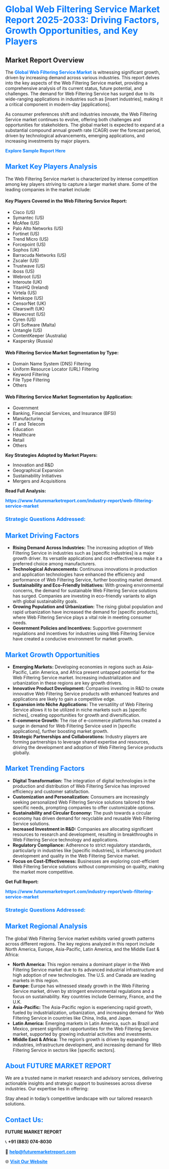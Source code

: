 <h1 style="color: #007BFF;">Global Web Filtering Service Market Report 2025-2033: Driving Factors, Growth Opportunities, and Key Players</h1>

<section id="overview">
<h2>Market Report Overview</h2>
<p>The <a href="https://www.futuremarketreport.com/industry-report/web-filtering-service-market" style="color: #007BFF; text-decoration: none;"><strong>Global Web Filtering Service Market</strong></a> is witnessing significant growth, driven by increasing demand across various industries. This report delves into the key aspects of the Web Filtering Service market, providing a comprehensive analysis of its current status, future potential, and challenges. The demand for Web Filtering Service has surged due to its wide-ranging applications in industries such as [insert industries], making it a critical component in modern-day [applications].</p>
<p>As consumer preferences shift and industries innovate, the Web Filtering Service market continues to evolve, offering both challenges and opportunities for stakeholders. The global market is expected to expand at a substantial compound annual growth rate (CAGR) over the forecast period, driven by technological advancements, emerging applications, and increasing investments by major players.</p>
</section>

<section id="overview">
<p><a href="https://www.futuremarketreport.com/request-sample/reportId=54085" style="color: #007BFF; text-decoration: none;"><strong>Explore Sample Report Here</strong></a></p>
</section>

<section id="key-players">
<h2 style="color: #007BFF;">Market Key Players Analysis</h2>
<p>The Web Filtering Service market is characterized by intense competition among key players striving to capture a larger market share. Some of the leading companies in the market include:</p>
<h4>Key Players Covered in the Web Filtering Service Report:</h4>
<ul><li>Cisco (US)</li><li>Symantec (US)</li><li>McAfee (US)</li><li>Palo Alto Networks (US)</li><li>Fortinet (US)</li><li>Trend Micro (US)</li><li>Forcepoint (US)</li><li>Sophos (UK)</li><li>Barracuda Networks (US)</li><li>Zscaler (US)</li><li>Trustwave (US)</li><li>iboss (US)</li><li>Webroot (US)</li><li>Interoute (UK)</li><li>TitanHQ (Ireland)</li><li>Virtela (US)</li><li>Netskope (US)</li><li>CensorNet (UK)</li><li>Clearswift (UK)</li><li>Wavecrest (US)</li><li>Cyren (US)</li><li>GFI Software (Malta)</li><li>Untangle (US)</li><li>ContentKeeper (Australia)</li><li>Kaspersky (Russia)</li></ul>
<h4>Web Filtering Service Market Segmentation by Type:</h4>
<ul><li>Domain Name System (DNS) Filtering</li><li>Uniform Resource Locator (URL) Filtering</li><li>Keyword Filtering</li><li>File Type Filtering</li><li>Others</li></ul>

<h4>Web Filtering Service Market Segmentation by Application:</h4>
<ul><li>Government</li><li>Banking, Financial Services, and Insurance (BFSI)</li><li>Manufacturing</li><li>IT and Telecom</li><li>Education</li><li>Healthcare</li><li>Retail</li><li>Others</li></ul>
<p><strong>Key Strategies Adopted by Market Players:</strong></p>
<ul>
<li>Innovation and R&D</li>
<li>Geographical Expansion</li>
<li>Sustainability Initiatives</li>
<li>Mergers and Acquisitions</li>
</ul>
</section>

<section>
<p><strong>Read Full Analysis: </strong></p><a href="https://www.futuremarketreport.com/industry-report/web-filtering-service-market" style="color: #007BFF; text-decoration: none;"><strong>https://www.futuremarketreport.com/industry-report/web-filtering-service-market</strong></a>
<h3 style="color: #007BFF;">Strategic Questions Addressed:</h3>
</section>

<section id="driving-factors">
<h2 style="color: #007BFF;">Market Driving Factors</h2>
<ul>
<li><strong>Rising Demand Across Industries:</strong> The increasing adoption of Web Filtering Service in industries such as [specific industries] is a major growth driver. Its versatile applications and cost-effectiveness make it a preferred choice among manufacturers.</li>
<li><strong>Technological Advancements:</strong> Continuous innovations in production and application technologies have enhanced the efficiency and performance of Web Filtering Service, further boosting market demand.</li>
<li><strong>Sustainability and Eco-Friendly Initiatives:</strong> With growing environmental concerns, the demand for sustainable Web Filtering Service solutions has surged. Companies are investing in eco-friendly variants to align with global sustainability goals.</li>
<li><strong>Growing Population and Urbanization:</strong> The rising global population and rapid urbanization have increased the demand for [specific products], where Web Filtering Service plays a vital role in meeting consumer needs.</li>
<li><strong>Government Policies and Incentives:</strong> Supportive government regulations and incentives for industries using Web Filtering Service have created a conducive environment for market growth.</li>
</ul>
</section>

<section id="growth-opportunities">
<h2 style="color: #007BFF;">Market Growth Opportunities</h2>
<ul>
<li><strong>Emerging Markets:</strong> Developing economies in regions such as Asia-Pacific, Latin America, and Africa present untapped potential for the Web Filtering Service market. Increasing industrialization and urbanization in these regions are key growth drivers.</li>
<li><strong>Innovative Product Development:</strong> Companies investing in R&D to create innovative Web Filtering Service products with enhanced features and applications are likely to gain a competitive edge.</li>
<li><strong>Expansion into Niche Applications:</strong> The versatility of Web Filtering Service allows it to be utilized in niche markets such as [specific niches], creating opportunities for growth and diversification.</li>
<li><strong>E-commerce Growth:</strong> The rise of e-commerce platforms has created a surge in demand for Web Filtering Service used in [specific applications], further boosting market growth.</li>
<li><strong>Strategic Partnerships and Collaborations:</strong> Industry players are forming partnerships to leverage shared expertise and resources, driving the development and adoption of Web Filtering Service products globally.</li>
</ul>
</section>

<section id="trending-factors">
<h2 style="color: #007BFF;">Market Trending Factors</h2>
<ul>
<li><strong>Digital Transformation:</strong> The integration of digital technologies in the production and distribution of Web Filtering Service has improved efficiency and customer satisfaction.</li>
<li><strong>Customization and Personalization:</strong> Consumers are increasingly seeking personalized Web Filtering Service solutions tailored to their specific needs, prompting companies to offer customizable options.</li>
<li><strong>Sustainability and Circular Economy:</strong> The push towards a circular economy has driven demand for recyclable and reusable Web Filtering Service solutions.</li>
<li><strong>Increased Investment in R&D:</strong> Companies are allocating significant resources to research and development, resulting in breakthroughs in Web Filtering Service technology and applications.</li>
<li><strong>Regulatory Compliance:</strong> Adherence to strict regulatory standards, particularly in industries like [specific industries], is influencing product development and quality in the Web Filtering Service market.</li>
<li><strong>Focus on Cost-Effectiveness:</strong> Businesses are exploring cost-efficient Web Filtering Service solutions without compromising on quality, making the market more competitive.</li>
</ul>
</section>

<section>
<p><strong>Get Full Report: </strong></p><a href="https://www.futuremarketreport.com/industry-report/web-filtering-service-market" style="color: #007BFF; text-decoration: none;"><strong>https://www.futuremarketreport.com/industry-report/web-filtering-service-market</strong></a>
<h3 style="color: #007BFF;">Strategic Questions Addressed:</h3>
</section>


<section id="regional-analysis">
<h2 style="color: #007BFF;">Market Regional Analysis</h2>
<p>The global Web Filtering Service market exhibits varied growth patterns across different regions. The key regions analyzed in this report include North America, Europe, Asia-Pacific, Latin America, and the Middle East & Africa:</p>
<ul>
<li><strong>North America:</strong> This region remains a dominant player in the Web Filtering Service market due to its advanced industrial infrastructure and high adoption of new technologies. The U.S. and Canada are leading markets in this region.</li>
<li><strong>Europe:</strong> Europe has witnessed steady growth in the Web Filtering Service market, driven by stringent environmental regulations and a focus on sustainability. Key countries include Germany, France, and the U.K.</li>
<li><strong>Asia-Pacific:</strong> The Asia-Pacific region is experiencing rapid growth, fueled by industrialization, urbanization, and increasing demand for Web Filtering Service in countries like China, India, and Japan.</li>
<li><strong>Latin America:</strong> Emerging markets in Latin America, such as Brazil and Mexico, present significant opportunities for the Web Filtering Service market, supported by growing industrial activities and investments.</li>
<li><strong>Middle East & Africa:</strong> The region’s growth is driven by expanding industries, infrastructure development, and increasing demand for Web Filtering Service in sectors like [specific sectors].</li>
</ul>
</section>

<footer>
<h2 style="color: #007BFF;">About FUTURE MARKET REPORT</h2>
<p>We are a trusted name in market research and advisory services, delivering actionable insights and strategic support to businesses across diverse industries. Our expertise lies in offering:</p>

<p>Stay ahead in today’s competitive landscape with our tailored research solutions.</p>

<h2 style="color: #007BFF;">Contact Us:</h2>
<p><strong>FUTURE MARKET REPORT</strong></p>
<p>📞 <strong>+91 (883) 074-8030</strong></p>
<p>📧 <strong><a href="mailto:help@futuremarketreport.com" style="color: #007BFF;">help@futuremarketreport.com</a></strong></p>
<p>🌐 <strong><a href="https://www.futuremarketreport.com/" style="color: #007BFF;">Visit Our Website</a></strong></p>
</footer>
